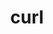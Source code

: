 ---
title: "curl"
layout: cache
categories: [package, v0.18.1]
meta: {"versions": ["7.83.0"], "compilers": ["gcc@=7.3.1", "gcc@=7.5.0"], "oss": ["amzn2", "ubuntu18.04"], "platforms": ["linux"], "targets": ["aarch64", "graviton2", "x86_64", "x86_64_v3", "x86_64_v4"], "stacks": ["aws-isc", "aws-isc-aarch64", "build_systems", "data-vis-sdk", "e4s", "radiuss", "root", "tutorial"], "num_specs": 6, "num_specs_by_stack": {"tutorial": 1, "e4s": 1, "radiuss": 1, "root": 6, "data-vis-sdk": 1, "aws-isc": 2, "aws-isc-aarch64": 2, "build_systems": 1}}
spec_details: [{"hash": "7fafhivu3l77xdzqfd3phns7imcogwtn", "compiler": "gcc@=7.5.0", "versions": ["7.83.0"], "os": "ubuntu18.04", "platform": "linux", "target": "x86_64", "variants": ["~gssapi", "~ldap", "~libidn2", "~librtmp", "libs=shared,static", "~libssh", "~libssh2", "~nghttp2", "tls=openssl"], "stacks": ["tutorial", "e4s", "radiuss", "root", "data-vis-sdk"], "size": "-", "tarball": "https://binaries.spack.io/v0.18.1/build_cache/linux-ubuntu18.04-x86_64/gcc-7.5.0/curl-7.83.0/linux-ubuntu18.04-x86_64-gcc-7.5.0-curl-7.83.0-7fafhivu3l77xdzqfd3phns7imcogwtn.spack"}, {"hash": "erwm3cs5v5mqcpwbxupma7lppamimjxb", "compiler": "gcc@=7.3.1", "versions": ["7.83.0"], "os": "amzn2", "platform": "linux", "target": "x86_64_v3", "variants": ["~gssapi", "~ldap", "~libidn2", "~librtmp", "libs=shared,static", "~libssh", "~libssh2", "~nghttp2", "tls=openssl"], "stacks": ["root", "aws-isc"], "size": "-", "tarball": "https://binaries.spack.io/v0.18.1/build_cache/linux-amzn2-x86_64_v3/gcc-7.3.1/curl-7.83.0/linux-amzn2-x86_64_v3-gcc-7.3.1-curl-7.83.0-erwm3cs5v5mqcpwbxupma7lppamimjxb.spack"}, {"hash": "f6aqfzqoojz4guzubyf3iggsroz75eld", "compiler": "gcc@=7.3.1", "versions": ["7.83.0"], "os": "amzn2", "platform": "linux", "target": "x86_64_v4", "variants": ["~gssapi", "~ldap", "~libidn2", "~librtmp", "libs=shared,static", "~libssh", "~libssh2", "~nghttp2", "tls=openssl"], "stacks": ["root", "aws-isc"], "size": "-", "tarball": "https://binaries.spack.io/v0.18.1/build_cache/linux-amzn2-x86_64_v4/gcc-7.3.1/curl-7.83.0/linux-amzn2-x86_64_v4-gcc-7.3.1-curl-7.83.0-f6aqfzqoojz4guzubyf3iggsroz75eld.spack"}, {"hash": "olutczgvs5kuwpiy5stepxjh6ebdmwss", "compiler": "gcc@=7.3.1", "versions": ["7.83.0"], "os": "amzn2", "platform": "linux", "target": "aarch64", "variants": ["~gssapi", "~ldap", "~libidn2", "~librtmp", "libs=shared,static", "~libssh", "~libssh2", "~nghttp2", "tls=openssl"], "stacks": ["aws-isc-aarch64", "root"], "size": "-", "tarball": "https://binaries.spack.io/v0.18.1/build_cache/linux-amzn2-aarch64/gcc-7.3.1/curl-7.83.0/linux-amzn2-aarch64-gcc-7.3.1-curl-7.83.0-olutczgvs5kuwpiy5stepxjh6ebdmwss.spack"}, {"hash": "23xgyjterllhwi6ldqrioev5jhopfkiw", "compiler": "gcc@=7.3.1", "versions": ["7.83.0"], "os": "amzn2", "platform": "linux", "target": "graviton2", "variants": ["~gssapi", "~ldap", "~libidn2", "~librtmp", "libs=shared,static", "~libssh", "~libssh2", "~nghttp2", "tls=openssl"], "stacks": ["aws-isc-aarch64", "root"], "size": "-", "tarball": "https://binaries.spack.io/v0.18.1/build_cache/linux-amzn2-graviton2/gcc-7.3.1/curl-7.83.0/linux-amzn2-graviton2-gcc-7.3.1-curl-7.83.0-23xgyjterllhwi6ldqrioev5jhopfkiw.spack"}, {"hash": "lp5kweq537ntscc3pvus2i7zw4vp2atr", "compiler": "gcc@=7.5.0", "versions": ["7.83.0"], "os": "ubuntu18.04", "platform": "linux", "target": "x86_64", "variants": ["~gssapi", "~ldap", "+libidn2", "~librtmp", "libs=shared,static", "~libssh", "~libssh2", "~nghttp2", "tls=openssl"], "stacks": ["build_systems", "root"], "size": "-", "tarball": "https://binaries.spack.io/v0.18.1/build_cache/linux-ubuntu18.04-x86_64/gcc-7.5.0/curl-7.83.0/linux-ubuntu18.04-x86_64-gcc-7.5.0-curl-7.83.0-lp5kweq537ntscc3pvus2i7zw4vp2atr.spack"}]
---
